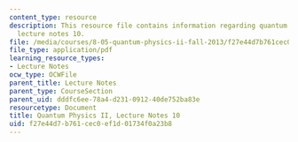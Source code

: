 ```yaml
---
content_type: resource
description: This resource file contains information regarding quantum physics II,
  lecture notes 10.
file: /media/courses/8-05-quantum-physics-ii-fall-2013/f27e44d7b761cec0ef1d01734f0a23b8_MIT8_05F13_Chap_10.pdf
file_type: application/pdf
learning_resource_types:
- Lecture Notes
ocw_type: OCWFile
parent_title: Lecture Notes
parent_type: CourseSection
parent_uid: dddfc6ee-78a4-d231-0912-40de752ba83e
resourcetype: Document
title: Quantum Physics II, Lecture Notes 10
uid: f27e44d7-b761-cec0-ef1d-01734f0a23b8
---
```

